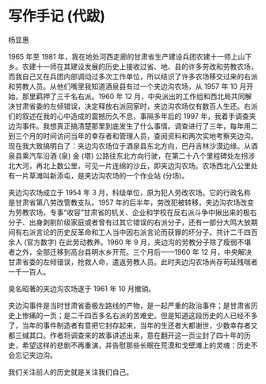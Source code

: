 # 写作手记 (代跋)

杨显惠

1965 年至 1981 年，我在地处河西走廊的甘肃省生产建设兵团农建十一师上山下乡。农建十一师在其建设发展的历史上接收过省、地、县的许多劳改和劳教农场，而我自己又在兵团内部调动过多次工作单位，所以结识了许多农场移交过来的右派和劳教人员。从他们嘴里我知道酒泉县有过一个夹边沟农场，从 1957 年 10 月开始，那里羁押了三千名右派。1960 年 12 月，中央派出的工作组和西北局共同解决甘肃省委的左倾错误，决定释放右派回家时，夹边沟农场仅有数百人生还。右派们的叙述在我的心中造成的震撼历久不息，事隔多年后的 1997 年，我着手调查夹边沟事件。我想真正搞清楚那里到底发生了什么事情。调查进行了三年，每年用二到三个月的时间访问当年的幸存者和管理人员，查阅资料和两次实地考察夹边沟。现在我大致搞明白了：夹边沟农场位于酒泉县东北方向，巴丹吉林沙漠边缘。从酒泉县乘汽车沿酒 (泉) 金 (塔) 公路往东北方向行驶，在第二十八个里程碑处左拐涉北大河，再北上数公里，可见一片连绵的沙丘，即夹边沟农场。农场西北八公里处有一片草滩叫新添屯，是夹边沟农场的一个作业站 (分场)。

夹边沟农场成立于 1954 年 3 月，科级单位，原为犯人劳改农场。它的行政名称是甘肃省第八劳改管教支队。1957 年的后半年，劳改犯被转移，夹边沟农场改变为劳教农场，专事“收容”甘肃省的机关、企业和学校在反右派斗争中揪出来的极右分子、出身剥削阶级家庭或者曾有过其它错误的右派分子，还有一部分大鸣大放期间有右派言论的历史反革命和工人当中因右派言论而获罪的坏分子。共计二千四百余人 (官方数字) 在此劳动教养。1960 年 9 月，夹边沟的劳教分子除了瘦弱不堪者之外，全部迁移到高台县明水乡开荒。三个月后——1960 年 12 月，中央解决甘肃省委的左倾错误，抢救人命，遣返劳教人员。此时夹边沟农场尚存苟延残喘者一千一百人。

臭名昭著的夹边沟农场遂于 1961 年 10 月撤销。

夹边沟事件是当时甘肃省委极左路线的产物，是一起严重的政治事件；是甘肃省历史上惨痛的一页；是二千四百多名右派的苦难史。但是知道这段历史的人已经不多了，当年的事件制造者有意把它封存起来，当年的生还者大都谢世，少数幸存者又都三缄其口。作者将调查来的故事讲述出来，意在翻开这一页尘封了四十年的历史，希望这样的悲剧不再重演，并告慰那些长眠在荒漠和戈壁滩上的灵魂：历史不会忘记夹边沟。

我们关注前人的历史就是关注我们自己。
